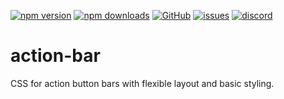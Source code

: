 [![npm version](https://img.shields.io/npm/v/@itrocks/action-bar?logo=npm)](https://www.npmjs.org/package/@itrocks/action-bar)
[![npm downloads](https://img.shields.io/npm/dm/@itrocks/action-bar)](https://www.npmjs.org/package/@itrocks/action-bar)
[![GitHub](https://img.shields.io/github/last-commit/itrocks-ts/action-bar?color=2dba4e&label=commit&logo=github)](https://github.com/itrocks-ts/action-bar)
[![issues](https://img.shields.io/github/issues/itrocks-ts/action-bar)](https://github.com/itrocks-ts/action-bar/issues)
[![discord](https://img.shields.io/discord/1314141024020467782?color=7289da&label=discord&logo=discord&logoColor=white)](https://25.re/ditr)

# action-bar

CSS for action button bars with flexible layout and basic styling.
